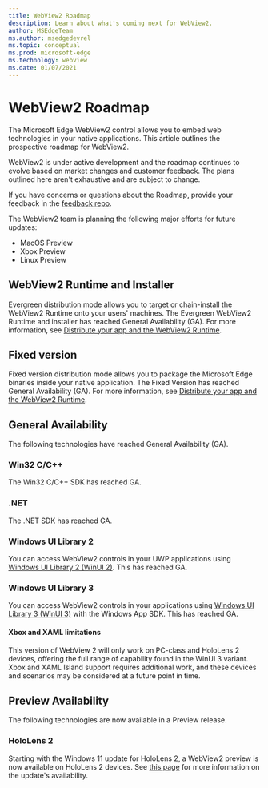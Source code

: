 ```yaml
---
title: WebView2 Roadmap
description: Learn about what's coming next for WebView2.
author: MSEdgeTeam
ms.author: msedgedevrel
ms.topic: conceptual
ms.prod: microsoft-edge
ms.technology: webview
ms.date: 01/07/2021
---
```

# WebView2 Roadmap

The Microsoft Edge WebView2 control allows you to embed web technologies in your native applications.  This article outlines the prospective roadmap for WebView2.

WebView2 is under active development and the roadmap continues to evolve based on market changes and customer feedback.  The plans outlined here aren't exhaustive and are subject to change.

If you have concerns or questions about the Roadmap, provide your feedback in the [feedback repo](https://github.com/MicrosoftEdge/WebViewFeedback).

The WebView2 team is planning the following major efforts for future updates:

* MacOS Preview
* Xbox Preview
* Linux Preview


<!-- ====================================================================== -->
## WebView2 Runtime and Installer

Evergreen distribution mode allows you to target or chain-install the WebView2 Runtime onto your users' machines.  The Evergreen WebView2 Runtime and installer has reached General Availability (GA).  For more information, see [Distribute your app and the WebView2 Runtime](concepts/distribution.md).


<!-- ====================================================================== -->
## Fixed version

Fixed version distribution mode allows you to package the Microsoft Edge binaries <!--(a specific version of the WebView2 Runtime)--> inside your native application.  The Fixed Version has reached General Availability (GA).  For more information, see [Distribute your app and the WebView2 Runtime](concepts/distribution.md).


<!-- ====================================================================== -->
## General Availability

The following technologies have reached General Availability (GA).

### Win32 C/C++

The Win32 C/C++ SDK has reached GA.

### .NET

The .NET SDK has reached GA.

### Windows UI Library 2

You can access WebView2 controls in your UWP applications using [Windows UI Library 2 (WinUI 2)](get-started/winui2.md). This has reached GA.

### Windows UI Library 3

You can access WebView2 controls in your applications using [Windows UI Library 3 (WinUI 3)](/uwp/toolkits/winui3/index) with the Windows App SDK.  This has reached GA.

#### Xbox and XAML limitations

This version of WebView 2 will only work on PC-class and HoloLens 2 devices, offering the full range of capability found in the WinUI 3 variant. Xbox and XAML Island support requires additional work, and these devices and scenarios may be considered at a future point in time.


<!-- ====================================================================== -->
## Preview Availability

The following technologies are now available in a Preview release.

### HoloLens 2
Starting with the Windows 11 update for HoloLens 2, a WebView2 preview is now available on HoloLens 2 devices. See [this page](https://learn.microsoft.com/en-us/hololens/hololens-update-hololens) for more information on the update's availability.
